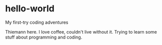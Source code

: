 # hello-world

My first-try coding adventures

Thiemann here. I love coffee, couldn't live without it. Trying to learn some stuff
about programming and coding.
